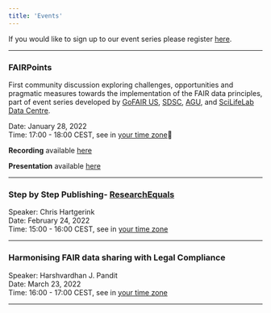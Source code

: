 ```yaml
---
title: 'Events'
---
```

If you would like to sign up to our event series please register [here](shiny.link/Jl6nuV).
 
----
### FAIRPoints  

First community discussion exploring challenges, opportunities and pragmatic measures towards the implementation of the FAIR data principles, part of event series developed by [GoFAIR US](https://www.go-fair.org/), [SDSC](https://www.sdsc.edu/), [AGU](https://www.agu.org/), and [SciLifeLab Data Centre](https://www.scilifelab.se/data).

Date: January 28, 2022  
Time: 17:00 - 18:00 CEST, see in [your time zone](https://arewemeetingyet.com/Stockholm/2022-01-28/17:00/FAIRPoints#eyJ1cmwiOiJodHRwczovL3d3dy5zY2lsaWZlbGFiLnNlL2V2ZW50L2ZhaXJwb2ludHMvIn0=)  

**Recording** available [here](https://youtu.be/1dEv5x5imBw)

**Presentation** available [here](https://drive.google.com/file/d/1-rfaPT7sa5ksu6oSHkRKerVZTxLQmdT-/view?usp=sharing) 

----
### Step by Step Publishing- [ResearchEquals](https://www.researchequals.com/)

Speaker: Chris Hartgerink             
Date: February 24, 2022  
Time: 15:00 - 16:00 CEST, see in [your time zone](https://arewemeetingyet.com/Stockholm/2022-02-24/15:00/Step%20by%20Step%20Publishing)

----
### Harmonising FAIR data sharing with Legal Compliance

Speaker: Harshvardhan J. Pandit           
Date: March 23, 2022  
Time: 16:00 - 17:00 CEST, see in [your time zone](https://arewemeetingyet.com/Stockholm/2022-03-23/16:00/Harmonising%20FAIR%20data%20sharing%20with%20Legal%20Compliance)

----
